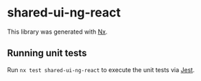 # shared-ui-ng-react

This library was generated with [Nx](https://nx.dev).

## Running unit tests

Run `nx test shared-ui-ng-react` to execute the unit tests via [Jest](https://jestjs.io).
